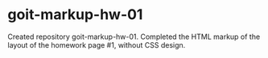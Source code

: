 # goit-markup-hw-01
Created repository goit-markup-hw-01.
Completed the HTML markup of the layout of the homework page #1, without CSS design.
